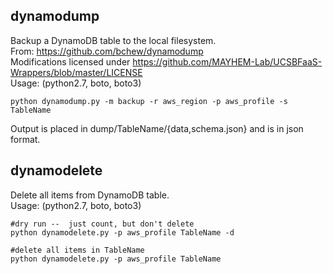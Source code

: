 ## dynamodump
Backup a DynamoDB table to the local filesystem.  
From: https://github.com/bchew/dynamodump  
Modifications licensed under https://github.com/MAYHEM-Lab/UCSBFaaS-Wrappers/blob/master/LICENSE   
Usage:  (python2.7, boto, boto3)  
```
python dynamodump.py -m backup -r aws_region -p aws_profile -s TableName
```  
Output is placed in dump/TableName/{data,schema.json} and is in json format.

## dynamodelete
Delete all items from DynamoDB table.  
Usage:  (python2.7, boto, boto3)  
```
#dry run --  just count, but don't delete
python dynamodelete.py -p aws_profile TableName -d

#delete all items in TableName
python dynamodelete.py -p aws_profile TableName
```
